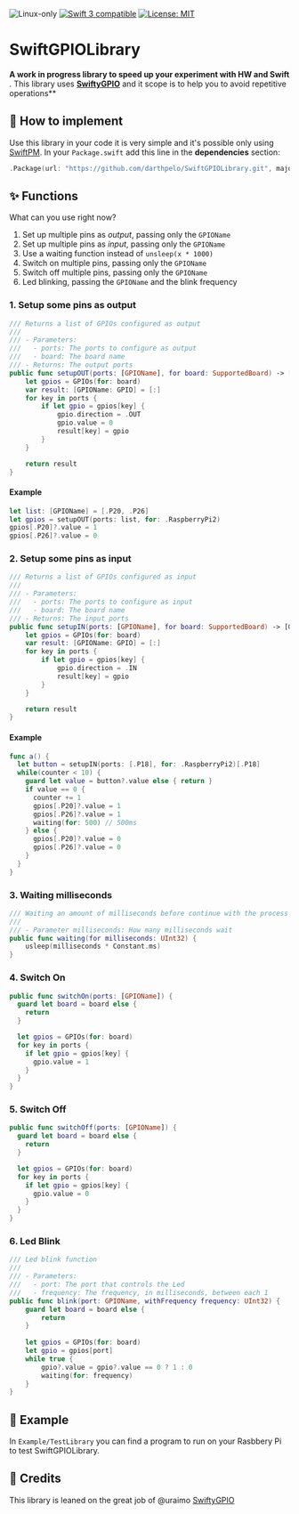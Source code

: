<p>
<img src="https://img.shields.io/badge/os-linux-green.svg?style=flat" alt="Linux-only" />
<a href="https://developer.apple.com/swift"><img src="https://img.shields.io/badge/swift3-compatible-orange.svg?style=flat" alt="Swift 3 compatible" /></a>
<a href="https://raw.githubusercontent.com/uraimo/SwiftyGPIO/master/LICENSE"><img src="http://img.shields.io/badge/license-MIT-blue.svg?style=flat" alt="License: MIT" /></a>
</p>

# SwiftGPIOLibrary

**A work in progress library to speed up your experiment with HW and Swift**
.
This library uses **[SwiftyGPIO](https://github.com/uraimo/SwiftyGPIO)** and it scope is to help you to avoid repetitive operations**

## 📖 How to implement
Use this library in your code it is very simple and it's possible only using [SwiftPM](https://swift.org/package-manager/).
In your `Package.swift` add this line in the **dependencies** section:
```swift
.Package(url: "https://github.com/darthpelo/SwiftGPIOLibrary.git", majorVersion: 0),
```

## ✨ Functions
What can you use right now?

1. Set up multiple pins as *output*, passing only the `GPIOName`
2. Set up multiple pins as *input*, passing only the `GPIOName`
3. Use a waiting function instead of `unsleep(x * 1000)`
4. Switch on multiple pins, passing only the `GPIOName`
5. Switch off multiple pins, passing only the `GPIOName`
6. Led blinking, passing the `GPIOName` and the blink frequency

### 1. Setup some pins as output

```swift
/// Returns a list of GPIOs configured as output
///
/// - Parameters:
///   - ports: The ports to configure as output
///   - board: The board name
/// - Returns: The output ports
public func setupOUT(ports: [GPIOName], for board: SupportedBoard) -> [GPIOName: GPIO] {
    let gpios = GPIOs(for: board)
    var result: [GPIOName: GPIO] = [:]
    for key in ports {
        if let gpio = gpios[key] {
            gpio.direction = .OUT
            gpio.value = 0
            result[key] = gpio
        }
    }

    return result
}
```
#### Example
```swift
let list: [GPIOName] = [.P20, .P26]
let gpios = setupOUT(ports: list, for: .RaspberryPi2)
gpios[.P20]?.value = 1
gpios[.P26]?.value = 0
```

### 2. Setup some pins as input
```swift
/// Returns a list of GPIOs configured as input
///
/// - Parameters:
///   - ports: The ports to configure as input
///   - board: The board name
/// - Returns: The input ports
public func setupIN(ports: [GPIOName], for board: SupportedBoard) -> [GPIOName: GPIO] {
    let gpios = GPIOs(for: board)
    var result: [GPIOName: GPIO] = [:]
    for key in ports {
        if let gpio = gpios[key] {
            gpio.direction = .IN
            result[key] = gpio
        }
    }

    return result
}
```
#### Example
```swift
func a() {
  let button = setupIN(ports: [.P18], for: .RaspberryPi2)[.P18]
  while(counter < 10) {
    guard let value = button?.value else { return }
    if value == 0 {
      counter += 1
      gpios[.P20]?.value = 1
      gpios[.P26]?.value = 1
      waiting(for: 500) // 500ms
    } else {
      gpios[.P20]?.value = 0
      gpios[.P26]?.value = 0
    }
  }
}
```
### 3. Waiting milliseconds
```swift
/// Waiting an amount of milliseconds before continue with the process
///
/// - Parameter milliseconds: How many milliseconds wait
public func waiting(for milliseconds: UInt32) {
    usleep(milliseconds * Constant.ms)
}
```

### 4. Switch On
```swift
public func switchOn(ports: [GPIOName]) {
  guard let board = board else {
    return
  }

  let gpios = GPIOs(for: board)
  for key in ports {
    if let gpio = gpios[key] {
      gpio.value = 1
    }
  }
}
```

### 5. Switch Off
```swift
public func switchOff(ports: [GPIOName]) {
  guard let board = board else {
    return
  }

  let gpios = GPIOs(for: board)
  for key in ports {
    if let gpio = gpios[key] {
      gpio.value = 0
    }
  }
}
```
### 6. Led Blink
```swift
/// Led blink function
///
/// - Parameters:
///   - port: The port that controls the Led
///   - frequency: The frequency, in milliseconds, between each 1
public func blink(port: GPIOName, withFrequency frequency: UInt32) {
    guard let board = board else {
        return
    }
        
    let gpios = GPIOs(for: board)
    let gpio = gpios[port]
    while true {
        gpio?.value = gpio?.value == 0 ? 1 : 0
        waiting(for: frequency)
    }
}
```
## 🔧 Example

In `Example/TestLibrary` you can find a program to run on your Rasbbery Pi to test SwiftGPIOLibrary.

## 🙏 Credits
This library is leaned on the great job of @uraimo [SwiftyGPIO](https://github.com/uraimo/SwiftyGPIO)
